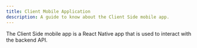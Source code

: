 ```yaml
---
title: Client Mobile Application
description: A guide to know about the Client Side mobile app.
---
```


The Client Side mobile app is a React Native app that is used to interact with the backend API.